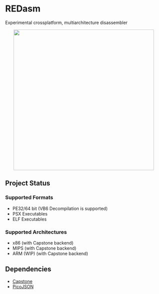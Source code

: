# REDasm
Experimental crossplatform, multiarchitecture disassembler

<p align="center">
<img height="450" src="https://github.com/Dax89/REDasm/blob/master/screenshots/REDasm.png?raw=true">
</p>

## Project Status

### Supported Formats
- PE32/64 bit (VB6 Decompilation is supported)
- PSX Executables
- ELF Executables

### Supported Architectures
- x86 (with Capstone backend)
- MIPS (with Capstone backend)
- ARM (WIP) (with Capstone backend)

## Dependencies
- [Capstone](https://github.com/aquynh/capstone) 
- [PicoJSON](https://github.com/kazuho/picojson)
